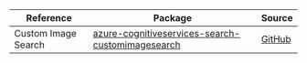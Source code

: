 | Reference | Package | Source |
|---|---|---|
|Custom Image Search|[azure-cognitiveservices-search-customimagesearch](https://pypi.org/project/azure-cognitiveservices-search-customimagesearch)|[GitHub](https://github.com/Azure/azure-sdk-for-python)|
